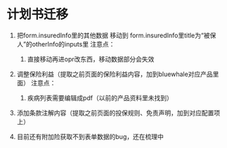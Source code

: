 # 计划书迁移

1. 把form.insuredInfo里的其他数据 移动到 form.insuredInfo里title为“被保人”的otherInfo的inputs里 
   注意点：
   1. 直接移动再进opr改东西，移动数据部分会失效

1. 调整保险利益（提取之前页面的保险利益内容，加到bluewhale对应产品里面）
   注意点：
   1. 疾病列表需要编辑成pdf（以前的产品资料里未找到）
1. 添加条款注解内容（提取之前页面的投保规则、免责声明，加到对应配置项上） 
1. 目前还有附加险获取不到表单数据的bug，还在梳理中